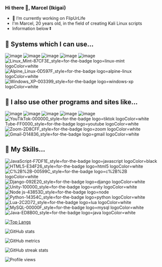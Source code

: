 ### Hi there 👋, Marcel (Ikigai)


- 🔭 I’m currently working on FlipUrLife
- I'm Marcel, 20 years old, in the field of creating Kali Linux scripts
- Information below ⏬


## 🔧 Systems which I can use...
![image](https://user-images.githubusercontent.com/79818491/147387741-fa05f04c-c54d-4f8e-b1b7-f69e86a264b6.png)
![image](https://user-images.githubusercontent.com/79818491/147387742-04bd9b9e-fe3e-4f82-8e46-c114e92ae146.png)
![image](https://user-images.githubusercontent.com/79818491/147387745-03f2ff35-c61b-4089-874e-72143b32ff79.png)
![image](https://user-images.githubusercontent.com/79818491/147387748-b854dfc7-5f23-4c92-9ae6-c2523fd1dd67.png)
![image](https://user-images.githubusercontent.com/79818491/147387750-dce98102-a074-4aff-9cd0-a6608eda8f96.png)
![Linux_Mint-87CF3E_style=for-the-badge logo=linux-mint logoColor=white](https://user-images.githubusercontent.com/79818491/147409068-43d5bdaf-046b-4b5b-aad9-5fdff93840d3.png)
![Alpine_Linux-0D597F_style=for-the-badge logo=alpine-linux logoColor=white](https://user-images.githubusercontent.com/79818491/147409070-1e75fae6-1f61-4418-85f7-2e48409bc514.png)
![Windows_XP-003399_style=for-the-badge logo=windows-xp logoColor=white](https://user-images.githubusercontent.com/79818491/147409077-24e1e754-a4bf-4395-9b85-c05599f2f10c.png)

## 🔧 I also use other programs and sites like...
![image](https://user-images.githubusercontent.com/79818491/147387784-393bde39-d1f2-4e82-be5c-1b51682ba13c.png)
![image](https://user-images.githubusercontent.com/79818491/147387785-1d137581-36d1-402a-90ce-7a6d28950aae.png)
![image](https://user-images.githubusercontent.com/79818491/147387788-01c0b509-b390-49d1-8e0a-a9fc87e1c014.png)
![image](https://user-images.githubusercontent.com/79818491/147387790-91500525-f740-42e0-9bca-d098778dfa47.png)
![image](https://user-images.githubusercontent.com/79818491/147387792-91981735-baf1-4aa9-bc00-d1a4dac2b77d.png)
![You![TikTok-000000_style=for-the-badge logo=tiktok logoColor=white](https://user-images.githubusercontent.com/79818491/147409099-a7456c4a-bcea-40ec-b401-0f9333820390.png)
Tube-FF0000_style=for-the-badge logo=youtube logoColor=white](https://user-images.githubusercontent.com/79818491/147409092-95852ddb-370c-4aa9-bd2d-84cd610a31e5.png)
![Zoom-2D8CFF_style=for-the-badge logo=zoom logoColor=white](https://user-images.githubusercontent.com/79818491/147409105-45a4636e-8847-46ce-8ad0-7e1a98d9cbe7.png)
![Gmail-D14836_style=for-the-badge logo=gmail logoColor=white](https://user-images.githubusercontent.com/79818491/147409106-61ebf7a7-d558-48b1-8f98-40b932d70367.png)

## 🔧 My Skills...
![JavaScript-F7DF1E_style=for-the-badge logo=javascript logoColor=black](https://user-images.githubusercontent.com/79818491/147389417-169f8e44-ebdd-4a25-9c09-600f80a6e73c.png)
![HTML5-E34F26_style=for-the-badge logo=html5 logoColor=white](https://user-images.githubusercontent.com/79818491/147389419-35a079d9-6ac4-4d5c-9749-c11620b1ab2f.png)
![C%2B%2B-00599C_style=for-the-badge logo=c%2B%2B logoColor=white](https://user-images.githubusercontent.com/79818491/147389421-823a4973-56d8-42d5-bd1f-6eda137e115c.png)
![Django-092E20_style=for-the-badge logo=django logoColor=white](https://user-images.githubusercontent.com/79818491/147389432-97e3814e-6580-4ad2-acbd-26ee6fcc9c28.png)
![Unity-100000_style=for-the-badge logo=unity logoColor=white](https://user-images.githubusercontent.com/79818491/147389435-3ce67e69-3568-470d-9f0e-bf62f2aafc40.png)
![Node js-43853D_style=for-the-badge logo=node](https://user-images.githubusercontent.com/79818491/147389436-bad1fc49-9245-471a-b612-d7bc106db865.png)
![Python-14354C_style=for-the-badge logo=python logoColor=white](https://user-images.githubusercontent.com/79818491/147389438-1898a6b7-1608-40d4-b1b0-c9f247e5f55e.png)
![Lua-2C2D72_style=for-the-badge logo=lua logoColor=white](https://user-images.githubusercontent.com/79818491/147389439-e84055d5-48b7-4b12-aa2f-6ac0e874268e.png)
![MySQL-00000F_style=for-the-badge logo=mysql logoColor=white](https://user-images.githubusercontent.com/79818491/147389440-6a1e36c9-13ec-427c-8076-65735099d857.png)
![Java-ED8B00_style=for-the-badge logo=java logoColor=white](https://user-images.githubusercontent.com/79818491/147409207-8ae83b6b-a453-4db1-b736-25667050f713.png)


[![Top Langs](https://github-readme-stats.vercel.app/api/top-langs/?username=IkigaiHack)](https://github.com/anuraghazra/github-readme-stats)


![GitHub stats](https://github-readme-stats.vercel.app/api?username=IkigaiHack&show_icons=true)  

![GitHub metrics](https://metrics.lecoq.io/IkigaiHack)  

![GitHub streak stats](https://github-readme-streak-stats.herokuapp.com/?user=IkigaiHack)  

![Profile views](https://gpvc.arturio.dev/IkigaiHack)  
